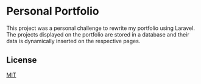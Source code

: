# Personal Portfolio

This project was a personal challenge to rewrite my portfolio using Laravel. The projects displayed on the portfolio are stored in a database and their data is dynamically inserted on the respective pages.

## License
[MIT](https://choosealicense.com/licenses/mit/)
